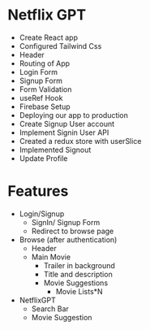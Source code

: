 # Netflix GPT
- Create React app
- Configured Tailwind Css
- Header
- Routing of App
- Login Form   
- Signup Form 
- Form Validation
- useRef Hook
- Firebase Setup
- Deploying our app to production
- Create Signup User account
- Implement Signin User API
- Created a redux store with userSlice
- Implemented Signout
- Update Profile




# Features
- Login/Signup 
    - SignIn/ Signup Form
    - Redirect to browse page
- Browse (after authentication)
    - Header
    - Main Movie
        - Trailer in background
        - Title and description
        - Movie Suggestions
            - Movie Lists*N
- NetflixGPT
    - Search Bar
    - Movie Suggestion
